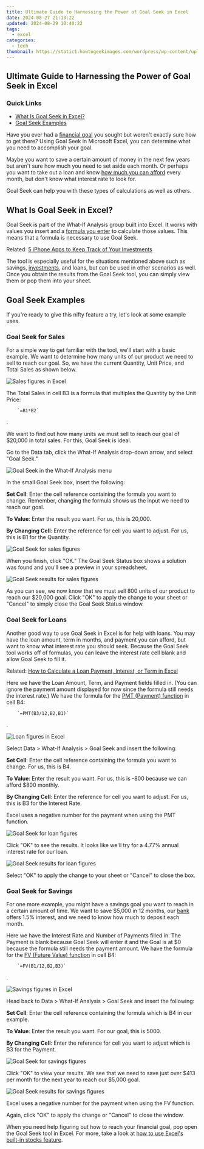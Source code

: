 ```yaml
---
title: Ultimate Guide to Harnessing the Power of Goal Seek in Excel
date: 2024-08-27 21:13:22
updated: 2024-08-29 10:40:22
tags:
  - excel
categories:
  - tech
thumbnail: https://static1.howtogeekimages.com/wordpress/wp-content/uploads/2021/09/microsoft_excel_hero_1200x675.jpg
---
```


## Ultimate Guide to Harnessing the Power of Goal Seek in Excel

### Quick Links

* [What Is Goal Seek in Excel?](https://youtube-stream.techidaily.com/mastering-mobile-media-the-art-of-filming-with-a-smartphone-for-2024/)
* [Goal Seek Examples](https://techtrends.techidaily.com/sequential-screen-time-with-taylor-swift-movie-marathon-essentials/)

 Have you ever had a [financial goal](https://youtube-videos.techidaily.com/2024-approved-comprehensive-guide-your-shorts-hidden-thumbnails/) you sought but weren't exactly sure how to get there? Using Goal Seek in Microsoft Excel, you can determine what you need to accomplish your goal.

 Maybe you want to save a certain amount of money in the next few years but aren't sure how much you need to set aside each month. Or perhaps you want to take out a loan and know [how much you can afford](https://easy-unlock-android.techidaily.com/in-2024-how-to-reset-a-realme-narzo-60-pro-5g-phone-that-is-locked-by-drfone-android/) every month, but don't know what interest rate to look for.

 Goal Seek can help you with these types of calculations as well as others.

##  What Is Goal Seek in Excel?

 Goal Seek is part of the What-If Analysis group built into Excel. It works with values you insert and a [formula you enter](https://youtube-docs.techidaily.com/n-2024-automate-playlist-retrieval-from-youtube-directly/) to calculate those values. This means that a formula is necessary to use Goal Seek.

Related: [5 iPhone Apps to Keep Track of Your Investments](https://android-pokemon-go.techidaily.com/in-2024-here-are-some-reliable-ways-to-get-pokemon-go-friend-codes-for-samsung-galaxy-a23-5g-drfone-by-drfone-virtual-android/) 

 The tool is especially useful for the situations mentioned above such as savings, [investments](https://android-pokemon-go.techidaily.com/in-2024-here-are-some-reliable-ways-to-get-pokemon-go-friend-codes-for-samsung-galaxy-a23-5g-drfone-by-drfone-virtual-android/), and loans, but can be used in other scenarios as well. Once you obtain the results from the Goal Seek tool, you can simply view them or pop them into your sheet.

##  Goal Seek Examples

 If you're ready to give this nifty feature a try, let's look at some example uses.

###  Goal Seek for Sales

 For a simple way to get familiar with the tool, we'll start with a basic example. We want to determine how many units of our product we need to sell to reach our goal. So, we have the current Quantity, Unit Price, and Total Sales as shown below.

![Sales figures in Excel](https://static1.howtogeekimages.com/wordpress/wp-content/uploads/2022/05/SalesFigures-ExcelGoalSeek.png) 

 The Total Sales in cell B3 is a formula that multiples the Quantity by the Unit Price: 

        `=B1*B2`
    
 .

 We want to find out how many units we must sell to reach our goal of $20,000 in total sales. For this, Goal Seek is ideal.

 Go to the Data tab, click the What-If Analysis drop-down arrow, and select "Goal Seek."

![Goal Seek in the What-If Analysis menu](https://static1.howtogeekimages.com/wordpress/wp-content/uploads/2022/05/DataGoalSeek-ExcelGoalSeek.png) 

 In the small Goal Seek box, insert the following:

**Set Cell**: Enter the cell reference containing the formula you want to change. Remember, changing the formula shows us the input we need to reach our goal.

**To Value**: Enter the result you want. For us, this is 20,000.

**By Changing Cell**: Enter the reference for cell you want to adjust. For us, this is B1 for the Quantity.

![Goal Seek for sales figures](https://static1.howtogeekimages.com/wordpress/wp-content/uploads/2022/05/SalesSeek-ExcelGoalSeek.png) 

 When you finish, click "OK." The Goal Seek Status box shows a solution was found and you'll see a preview in your spreadsheet.

![Goal Seek results for sales figures](https://static1.howtogeekimages.com/wordpress/wp-content/uploads/2022/05/SalesSeekResults-ExcelGoalSeek.png) 

 As you can see, we now know that we must sell 800 units of our product to reach our $20,000 goal. Click "OK" to apply the change to your sheet or "Cancel" to simply close the Goal Seek Status window.

###  Goal Seek for Loans

 Another good way to use Goal Seek in Excel is for help with loans. You may have the loan amount, term in months, and payment you can afford, but want to know what interest rate you should seek. Because the Goal Seek tool works off of formulas, you can leave the interest rate cell blank and allow Goal Seek to fill it.

Related: [How to Calculate a Loan Payment, Interest, or Term in Excel](https://article-tips.techidaily.com/2024-approved-deciphering-the-world-of-augmented-reality-stickers-googles-role/) 

 Here we have the Loan Amount, Term, and Payment fields filled in. (You can ignore the payment amount displayed for now since the formula still needs the interest rate.) We have the formula for the [PMT (Payment) function](https://article-tips.techidaily.com/2024-approved-deciphering-the-world-of-augmented-reality-stickers-googles-role/) in cell B4: 

        `=PMT(B3/12,B2,B1)`
    
 .

![Loan figures in Excel](https://static1.howtogeekimages.com/wordpress/wp-content/uploads/2022/05/LoanFigures-ExcelGoalSeek.png) 

 Select Data > What-If Analysis > Goal Seek and insert the following:

**Set Cell**: Enter the cell reference containing the formula you want to change. For us, this is B4.

**To Value**: Enter the result you want. For us, this is -800 because we can afford $800 monthly.

**By Changing Cell**: Enter the reference for cell you want to adjust. For us, this is B3 for the Interest Rate.

 Excel uses a negative number for the payment when using the PMT function.

![Goal Seek for loan figures](https://static1.howtogeekimages.com/wordpress/wp-content/uploads/2022/05/LoanSeek-ExcelGoalSeek.png) 

 Click "OK" to see the results. It looks like we'll try for a 4.77% annual interest rate for our loan.

![Goal Seek results for loan figures](https://static1.howtogeekimages.com/wordpress/wp-content/uploads/2022/05/LoanResults-ExcelGoalSeek.png) 

 Select "OK" to apply the change to your sheet or "Cancel" to close the box.

###  Goal Seek for Savings

 For one more example, you might have a savings goal you want to reach in a certain amount of time. We want to save $5,000 in 12 months, our [bank](https://www.reviewgeek.com/67538/here-are-the-best-alternatives-to-simples-online-banking-service/) offers 1.5% interest, and we need to know how much to deposit each month.

 Here we have the Interest Rate and Number of Payments filled in. The Payment is blank because Goal Seek will enter it and the Goal is at $0 because the formula still needs the payment amount. We have the formula for the [FV (Future Value) function](https://support.microsoft.com/en-us/office/fv-function-2eef9f44-a084-4c61-bdd8-4fe4bb1b71b3) in cell B4: 

        `=FV(B1/12,B2,B3)`
    
 .

![Savings figures in Excel](https://static1.howtogeekimages.com/wordpress/wp-content/uploads/2022/05/SavingsFigures-ExcelGoalSeek.png) 

 Head back to Data > What-If Analysis > Goal Seek and insert the following:

**Set Cell**: Enter the cell reference containing the formula which is B4 in our example.

**To Value**: Enter the result you want. For our goal, this is 5000.

**By Changing Cell**: Enter the reference for cell you want to adjust which is B3 for the Payment.

![Goal Seek for savings figures](https://static1.howtogeekimages.com/wordpress/wp-content/uploads/2022/05/SavingsSeek-ExcelGoalSeek.png) 

 Click "OK" to view your results. We see that we need to save just over $413 per month for the next year to reach our $5,000 goal.

![Goal Seek results for savings figures](https://static1.howtogeekimages.com/wordpress/wp-content/uploads/2022/05/SavingsResults-ExcelGoalSeek.png) 

 Excel uses a negative number for the payment when using the FV function.

 Again, click "OK" to apply the change or "Cancel" to close the window.

 When you need help figuring out how to reach your financial goal, pop open the Goal Seek tool in Excel. For more, take a look at [how to use Excel's built-in stocks feature](https://screen-recording.techidaily.com/2024-approved-ultimate-guide-cost-effective-pc-screen-recording-apps/).

<ins class="adsbygoogle"
     style="display:block"
     data-ad-format="autorelaxed"
     data-ad-client="ca-pub-7571918770474297"
     data-ad-slot="1223367746"></ins>



<ins class="adsbygoogle"
     style="display:block"
     data-ad-client="ca-pub-7571918770474297"
     data-ad-slot="8358498916"
     data-ad-format="auto"
     data-full-width-responsive="true"></ins>
